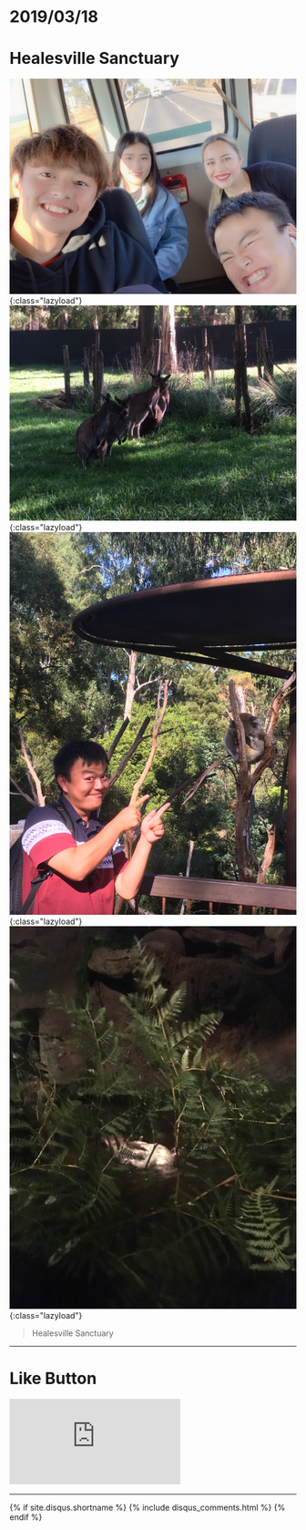 # 2019/03/18
# Healesville Sanctuary

![ALT_Text](IMG_0353.JPG){:class="lazyload"}
![ALT_Text](IMG_3915.JPG){:class="lazyload"}
![ALT_Text](IMG_3913.JPG){:class="lazyload"}
![ALT_Text](IMG_3917.JPG){:class="lazyload"}

>Healesville Sanctuary



* * *

# Like Button

<iframe class="lc-margin-top-64 lc-margin-bottom-32 lc-mobile" data-v-b66e9a5a="" frameborder="0" src="https://button.like.co/in/embed/s9443112/button"> </iframe>

* * *

{% if site.disqus.shortname %}
  {% include disqus_comments.html %}
{% endif %}